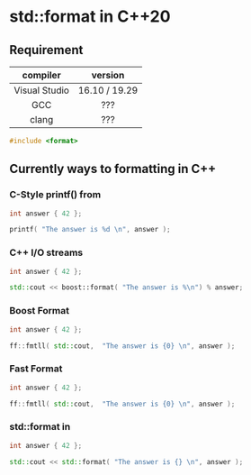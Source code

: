 # std::format in C++20

## Requirement

| compiler | version  |
|:--------:|:-------------:|
| Visual Studio | 16.10 / 19.29 |
| GCC | ??? |
| clang | ??? |

```cpp
#include <format>
 ```
    
## Currently ways to formatting in C++

### C-Style printf() from <cstdio>

```cpp
int answer { 42 };

printf( "The answer is %d \n", answer );
 ```

### C++ I/O streams

```cpp
int answer { 42 };

std::cout << boost::format( "The answer is %\n") % answer;
 ```
 
  ### Boost Format
 
 ```cpp
int answer { 42 };

ff::fmtll( std::cout,  "The answer is {0} \n", answer );
 ```
 
 ### Fast Format
 
 ```cpp
int answer { 42 };

ff::fmtll( std::cout,  "The answer is {0} \n", answer );
 ```
 
### std::format in <format>
 
 ```cpp
int answer { 42 };

std::cout << std::format( "The answer is {} \n", answer );
 ```
 
 
